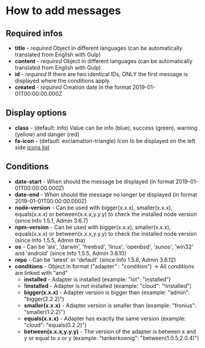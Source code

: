 # How to add messages

## Required infos
- **title** - *required* Object in different languages (can be automatically translated from English with Gulp)
- **content** - *required* Object in different languages (can be automatically translated from English with Gulp)
- **id** - *required* If there are two identical IDs, ONLY the first message is displayed where the conditions apply.
- **created** - *required* Creation date in the format 2019-01-01T00:00:00.000Z

## Display options
- **class** - (default: info) Value can be info (blue), success (green), warning (yellow) and danger (red)
- **fa-icon** - (default: exclamation-triangle) Icon to be displayed on the left side [icons list](https://fontawesome.com/v4.7.0/icons/)

## Conditions
- **date-start** - When should the message be displayed (in format 2019-01-01T00:00:00.000Z)
- **date-end** - When should the message no longer be displayed (in format 2019-01-01T00:00:00.000Z)
- **node-version** - Can be used with bigger(x.x.x), smaller(x.x.x), equals(x.x.x) or between(x.x.x,y.y.y) to check the installed node version (since Info 1.5.1, Admin 3.6.7)
- **npm-version** - Can be used with bigger(x.x.x), smaller(x.x.x), equals(x.x.x) or between(x.x.x,y.y.y) to check the installed node version (since Info 1.5.5, Admin tba)
- **os** - Can be 'aix', 'darwin', 'freebsd', 'linux', 'openbsd', 'sunos', 'win32' and 'android' (since Info 1.5.5, Admin 3.6.10)
- **repo** - Can be 'latest' or 'default' (since Info 1.5.6, Admin 3.6.12)
- **conditions** - Object in format ("adapter" : "condition") -> All conditions are linked with "and"
  - **installed** - Adapter is installed (example: "iot": "installed")
  - **!installed** - Adapter is not installed  (example: "cloud": "!installed")
  - **bigger(x.x.x)** - Adapter version is bigger than (example: "admin": "bigger(2.2.2)")
  - **smaller(x.x.x)** - Adapter version is smaller than (example: "fronius": "smaller(1.2.2)")
  - **equals(x.x.x)** - Adapter has exactly the same version (example: "cloud": "equals(0.2.2)")
  - **between(x.x.x,y.y.y)** - The version of the adapter is between x and y or equal to x or y (example: "tankerkoenig": "between(1.0.5,2.0.4)")
